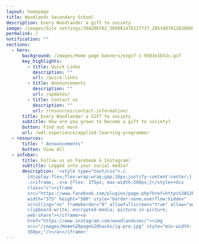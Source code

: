 ```yaml
---
layout: homepage
title: Woodlands Secondary School
description: Every Woodlander a gift to society
image: /images/Site settings/304206762_589981476127737_2853487812838009623_n.jpg
permalink: /
notification: ""
sections:
  - hero:
      background: /images/Home page banners/ezgif-1-9503e1b53c.gif
      key_highlights:
        - title: Quick Links
          description: ""
          url: /quick-links
        - title: Announcements
          description: ""
          url: /updates/
        - title: Contact us
          description: ""
          url: /resources/contact-information/
      title: Every Woodlander a GIFT to society
      subtitle: How are you grown to become a gift to society?
      button: Find out more
      url: /wdl-experience/applied-learning-programme/
  - resources:
      title: " Announcements"
      button: View All
  - infobar:
      title: Follow us on Facebook & Instagram!
      subtitle: Logged into your social media?
      description: '<style type="text/css">.c
        {display:flex;flex-wrap:wrap;gap:16px;justify-content:center;}
        .c>iframe, .c>a {flex: 375px; max-width:500px;}</style><div
        class="c"><iframe
        src="https://www.facebook.com/plugins/page.php?href=https%3A%2F%2Fwww.facebook.com%2Fwoodlandssecsch&tabs=timeline&width=375&height=500&small_header=false&adapt_container_width=true&hide_cover=false&show_facepile=true"
        width="375" height="500" style="border:none;overflow:hidden"
        scrolling="no" frameborder="0" allowfullscreen="true" allow="autoplay;
        clipboard-write; encrypted-media; picture-in-picture;
        web-share"></iframe><a
        href="https://www.instagram.com/woodlandssec/"><img
        src="/images/Home%20page%20hacks/ig-pro.jpg" style="min-width:
        350px;"/></a></iframe>'
---
```

